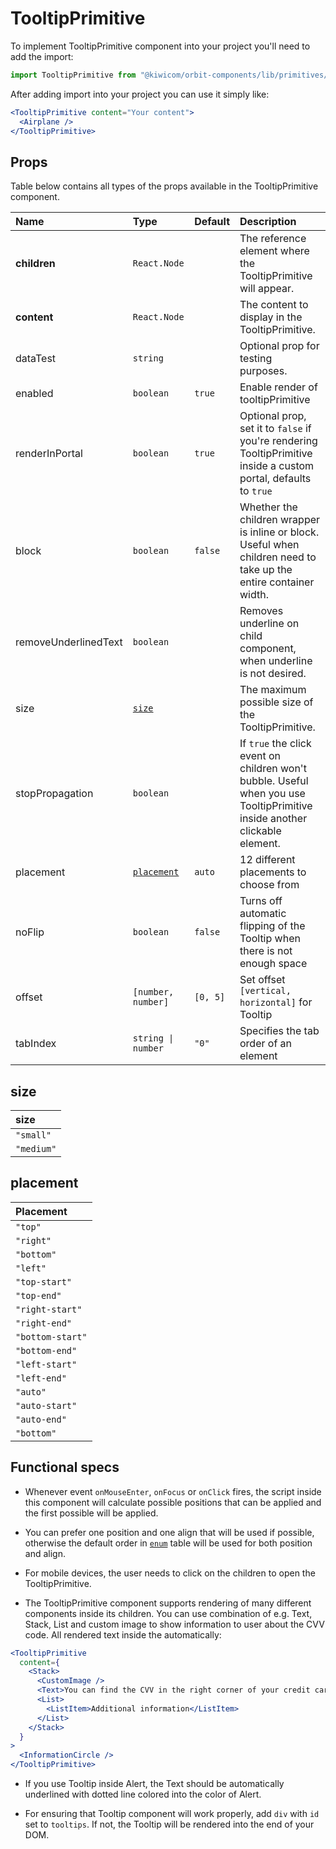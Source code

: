 # TooltipPrimitive

To implement TooltipPrimitive component into your project you'll need to add the import:

```jsx
import TooltipPrimitive from "@kiwicom/orbit-components/lib/primitives/TooltipPrimitive";
```

After adding import into your project you can use it simply like:

```jsx
<TooltipPrimitive content="Your content">
  <Airplane />
</TooltipPrimitive>
```

## Props

Table below contains all types of the props available in the TooltipPrimitive component.

| Name                 | Type                      | Default  | Description                                                                                                                |
| :------------------- | :------------------------ | :------- | :------------------------------------------------------------------------------------------------------------------------- |
| **children**         | `React.Node`              |          | The reference element where the TooltipPrimitive will appear.                                                              |
| **content**          | `React.Node`              |          | The content to display in the TooltipPrimitive.                                                                            |
| dataTest             | `string`                  |          | Optional prop for testing purposes.                                                                                        |
| enabled              | `boolean`                 | `true`   | Enable render of tooltipPrimitive                                                                                          |
| renderInPortal       | `boolean`                 | `true`   | Optional prop, set it to `false` if you're rendering TooltipPrimitive inside a custom portal, defaults to `true`           |
| block                | `boolean`                 | `false`  | Whether the children wrapper is inline or block. Useful when children need to take up the entire container width.          |
| removeUnderlinedText | `boolean`                 |          | Removes underline on child component, when underline is not desired.                                                       |
| size                 | [`size`](#size)           |          | The maximum possible size of the TooltipPrimitive.                                                                         |
| stopPropagation      | `boolean`                 |          | If `true` the click event on children won't bubble. Useful when you use TooltipPrimitive inside another clickable element. |
| placement            | [`placement`](#placement) | `auto`   | 12 different placements to choose from                                                                                     |
| noFlip               | `boolean`                 | `false`  | Turns off automatic flipping of the Tooltip when there is not enough space                                                 |
| offset               | `[number, number]`        | `[0, 5]` | Set offset `[vertical, horizontal]` for Tooltip                                                                            |
| tabIndex             | `string \| number`        | `"0"`    | Specifies the tab order of an element                                                                                      |

## size

| size       |
| :--------- |
| `"small"`  |
| `"medium"` |

## placement

| Placement        |
| :--------------- |
| `"top"`          |
| `"right"`        |
| `"bottom"`       |
| `"left"`         |
| `"top-start"`    |
| `"top-end"`      |
| `"right-start"`  |
| `"right-end"`    |
| `"bottom-start"` |
| `"bottom-end"`   |
| `"left-start"`   |
| `"left-end"`     |
| `"auto"`         |
| `"auto-start"`   |
| `"auto-end"`     |
| `"bottom"`       |

## Functional specs

- Whenever event `onMouseEnter`, `onFocus` or `onClick` fires, the script inside this component will calculate possible positions that can be applied and the first possible will be applied.

- You can prefer one position and one align that will be used if possible, otherwise the default order in [`enum`](#enum) table will be used for both position and align.

- For mobile devices, the user needs to click on the children to open the TooltipPrimitive.

- The TooltipPrimitive component supports rendering of many different components inside its children. You can use combination of e.g. Text, Stack, List and custom image to show information to user about the CVV code. All rendered text inside the automatically:

```jsx
<TooltipPrimitive
  content={
    <Stack>
      <CustomImage />
      <Text>You can find the CVV in the right corner of your credit card.</Text>
      <List>
        <ListItem>Additional information</ListItem>
      </List>
    </Stack>
  }
>
  <InformationCircle />
</TooltipPrimitive>
```

- If you use Tooltip inside Alert, the Text should be automatically underlined with dotted line colored into the color of Alert.

- For ensuring that Tooltip component will work properly, add `div` with `id` set to `tooltips`. If not, the Tooltip will be rendered into the end of your DOM.
